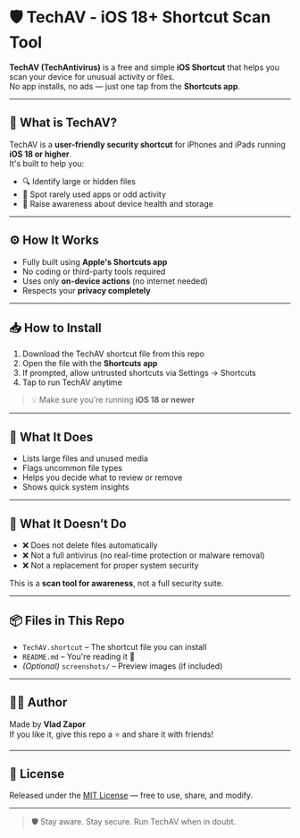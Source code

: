
# 🛡️ TechAV - iOS 18+ Shortcut Scan Tool

**TechAV (TechAntivirus)** is a free and simple **iOS Shortcut** that helps you scan your device for unusual activity or files.  
No app installs, no ads — just one tap from the **Shortcuts app**.

---

## 📱 What is TechAV?

TechAV is a **user-friendly security shortcut** for iPhones and iPads running **iOS 18 or higher**.  
It's built to help you:

- 🔍 Identify large or hidden files
- 🧩 Spot rarely used apps or odd activity
- 🧠 Raise awareness about device health and storage

---

## ⚙️ How It Works

- Fully built using **Apple's Shortcuts app**
- No coding or third-party tools required
- Uses only **on-device actions** (no internet needed)
- Respects your **privacy completely**

---

## 📥 How to Install

1. Download the TechAV shortcut file from this repo  
2. Open the file with the **Shortcuts app**  
3. If prompted, allow untrusted shortcuts via Settings → Shortcuts  
4. Tap to run TechAV anytime

> 💡 Make sure you're running **iOS 18 or newer**

---

## 🧪 What It Does

- Lists large files and unused media
- Flags uncommon file types
- Helps you decide what to review or remove
- Shows quick system insights

---

## 🚫 What It Doesn’t Do

- ❌ Does not delete files automatically
- ❌ Not a full antivirus (no real-time protection or malware removal)
- ❌ Not a replacement for proper system security

This is a **scan tool for awareness**, not a full security suite.

---

## 📦 Files in This Repo

- `TechAV.shortcut` – The shortcut file you can install
- `README.md` – You're reading it 🙂
- *(Optional)* `screenshots/` – Preview images (if included)

---

## 🧑‍💻 Author

Made by **Vlad Zapor**  
If you like it, give this repo a ⭐ and share it with friends!

---

## 📄 License

Released under the [MIT License](./LICENSE) — free to use, share, and modify.

---

> 🛡️ Stay aware. Stay secure. Run TechAV when in doubt.
